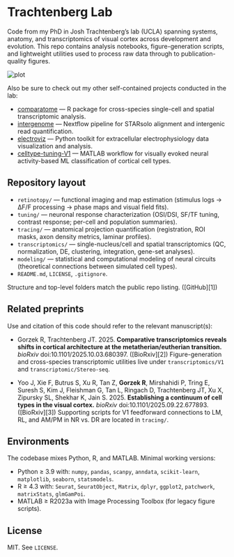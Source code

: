 # Trachtenberg Lab

Code from my PhD in Josh Trachtenberg’s lab (UCLA) spanning systems, anatomy, and transcriptomics of visual cortex across development and evolution. This repo contains analysis notebooks, figure-generation scripts, and lightweight utilities used to process raw data through to publication-quality figures.

![plot](https://github.com/ryan-gorzek/trachtenberg-lab/blob/main/plots/TLab_Summary.png)

Also be sure to check out my other self-contained projects conducted in the lab:
- [comparatome](https://github.com/ryan-gorzek/comparatome) — R package for cross-species single-cell and spatial transcriptomic analysis.
- [intergenome](https://github.com/ryan-gorzek/intergenome) — Nextflow pipeline for STARsolo alignment and intergenic read quantification.
- [electroviz](https://github.com/ryan-gorzek/electroviz) — Python toolkit for extracellular electrophysiology data visualization and analysis.
- [celltype-tuning-V1](https://github.com/ryan-gorzek/celltype-tuning-V1) — MATLAB workflow for visually evoked neural activity-based ML classification of cortical cell types.

## Repository layout
* `retinotopy/` — functional imaging and map estimation (stimulus logs → ΔF/F processing → phase maps and visual field fits).
* `tuning/` — neuronal response characterization (OSI/DSI, SF/TF tuning, contrast response; per-cell and population summaries).
* `tracing/` — anatomical projection quantification (registration, ROI masks, axon density metrics, laminar profiles).
* `transcriptomics/` — single-nucleus/cell and spatial transcriptomics (QC, normalization, DE, clustering, integration, gene-set analyses).
* `modeling/` — statistical and computational modeling of neural circuits (theoretical connections between simulated cell types).
* `README.md`, `LICENSE`, `.gitignore`.

Structure and top-level folders match the public repo listing. ([GitHub][1])

## Related preprints

Use and citation of this code should refer to the relevant manuscript(s):

* Gorzek R, Trachtenberg JT. 2025. **Comparative transcriptomics reveals shifts in cortical architecture at the metatherian/eutherian transition.** *bioRxiv* doi:10.1101/2025.10.03.680397. ([BioRxiv][2])
  Figure-generation and cross-species transcriptomic utilities live under `transcriptomics/V1` and `transcriptomic/Stereo-seq`.

* Yoo J, Xie F, Butrus S, Xu R, Tan Z, **Gorzek R**, Mirshahidi P, Tring E, Suresh S, Kim J, Fleishman G, Tan L, Ringach D, Trachtenberg JT, Xu X, Zipursky SL, Shekhar K, Jain S. 2025. **Establishing a continuum of cell types in the visual cortex.** *bioRxiv* doi:10.1101/2025.09.22.677893. ([BioRxiv][3])
  Supporting scripts for V1 feedforward connections to LM, RL, and AM/PM in NR vs. DR are located in `tracing/`.

## Environments

The codebase mixes Python, R, and MATLAB. Minimal working versions:

* Python ≥ 3.9 with: `numpy`, `pandas`, `scanpy`, `anndata`, `scikit-learn`, `matplotlib`, `seaborn`, `statsmodels`.
* R ≥ 4.3 with: `Seurat`, `SeuratObject`, `Matrix`, `dplyr`, `ggplot2`, `patchwork`, `matrixStats`, `glmGamPoi`.
* MATLAB ≥ R2023a with Image Processing Toolbox (for legacy figure scripts).

## License

MIT. See `LICENSE`.
